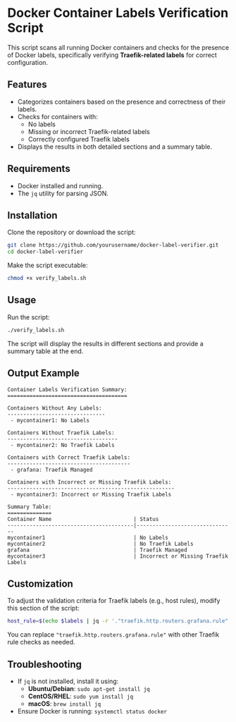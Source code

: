 # Docker Container Labels Verification Script

This script scans all running Docker containers and checks for the presence of Docker labels, specifically verifying **Traefik-related labels** for correct configuration.

## Features

- Categorizes containers based on the presence and correctness of their labels.
- Checks for containers with:
  - No labels
  - Missing or incorrect Traefik-related labels
  - Correctly configured Traefik labels
- Displays the results in both detailed sections and a summary table.

## Requirements

- Docker installed and running.
- The `jq` utility for parsing JSON.

## Installation

Clone the repository or download the script:

```bash
git clone https://github.com/yourusername/docker-label-verifier.git
cd docker-label-verifier
```

Make the script executable:

```bash
chmod +x verify_labels.sh
```

## Usage

Run the script:

```bash
./verify_labels.sh
```

The script will display the results in different sections and provide a summary table at the end.

## Output Example

```
Container Labels Verification Summary:
======================================

Containers Without Any Labels:
-------------------------------
 - mycontainer1: No Labels

Containers Without Traefik Labels:
-----------------------------------
 - mycontainer2: No Traefik Labels

Containers with Correct Traefik Labels:
---------------------------------------
 - grafana: Traefik Managed

Containers with Incorrect or Missing Traefik Labels:
-----------------------------------------------------
 - mycontainer3: Incorrect or Missing Traefik Labels

Summary Table:
==============
Container Name                          | Status                        
----------------------------------------|-------------------------------
mycontainer1                            | No Labels                     
mycontainer2                            | No Traefik Labels             
grafana                                 | Traefik Managed               
mycontainer3                            | Incorrect or Missing Traefik Labels
```

## Customization

To adjust the validation criteria for Traefik labels (e.g., host rules), modify this section of the script:

```bash
host_rule=$(echo $labels | jq -r '."traefik.http.routers.grafana.rule" // empty')
```

You can replace `"traefik.http.routers.grafana.rule"` with other Traefik rule checks as needed.

## Troubleshooting

- If `jq` is not installed, install it using:
  - **Ubuntu/Debian**: `sudo apt-get install jq`
  - **CentOS/RHEL**: `sudo yum install jq`
  - **macOS**: `brew install jq`
- Ensure Docker is running: `systemctl status docker`
